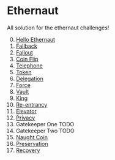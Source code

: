 # Ethernaut

All solution for the ethernaut challenges!

0.  [Hello Ethernaut](./challenges/00_hello_ethernaut.md)
1.  [Fallback](./challenges/01_fallback.md)
2.  [Fallout](./challenges/02_fallout.md)
3.  [Coin Flip](./challenges/03_coin_flip.md)
4.  [Telephone](./challenges/04_telephone.md)
5.  [Token](./challenges/05_token.md)
6.  [Delegation](./challenges/06_delegation.md)
7.  [Force](./challenges/07_force.md)
8.  [Vault](./challenges/08_vault.md)
9.  [King](./challenges/09_king.md)
10. [Re-entrancy](./challenges/10_reentrancy.md)
11. [Elevator](./challenges/11_elevator.md)
12. [Privacy](./challenges/12_privacy.md)
13. Gatekeeper One TODO
14. Gatekeeper Two TODO
15. [Naught Coin](./challenges/15_naught_coin.md)
16. [Preservation](./challenges/16_preservation.md)
17. [Recovery](./challenges/17_recovery.md)
